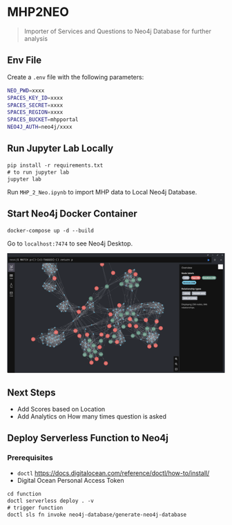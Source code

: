 # MHP2NEO
> Importer of Services and Questions to Neo4j Database for further analysis


## Env File
Create a `.env` file with the following parameters:

```bash
NEO_PWD=xxxx
SPACES_KEY_ID=xxxx
SPACES_SECRET=xxxx
SPACES_REGION=xxxx
SPACES_BUCKET=mhpportal
NEO4J_AUTH=neo4j/xxxx
```

## Run Jupyter Lab Locally
```shell
pip install -r requirements.txt
# to run jupyter lab
jupyter lab
```
Run `MHP_2_Neo.ipynb` to import MHP data to Local Neo4j Database.

## Start Neo4j Docker Container
```shell
docker-compose up -d --build
```

Go to `localhost:7474` to see Neo4j Desktop.

<img src="static/graph.png">

## Next Steps
* Add Scores based on Location
* Add Analytics on How many times question is asked

## Deploy Serverless Function to Neo4j
### Prerequisites
* `doctl` https://docs.digitalocean.com/reference/doctl/how-to/install/
* Digital Ocean Personal Access Token

```shell
cd function
doctl serverless deploy . -v
# trigger function
doctl sls fn invoke neo4j-database/generate-neo4j-database
```

